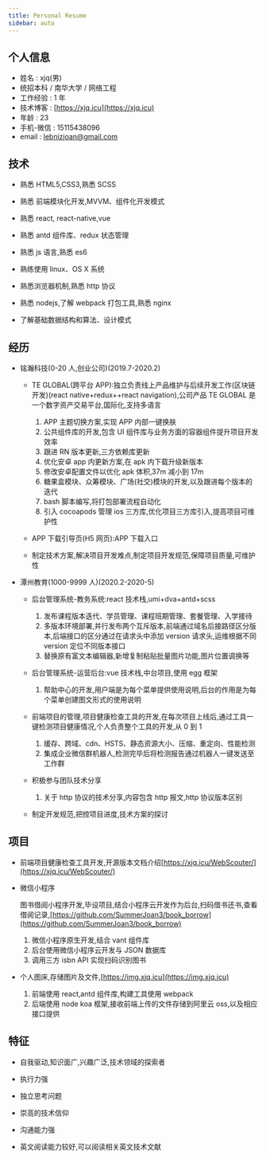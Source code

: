 ```yaml
---
title: Personal Resume
sidebar: auto
---
```


## 个人信息

- 姓名 : xjq(男)
- 统招本科 / 南华大学 / 网络工程
- 工作经验 : 1 年
- 技术博客 : [https://xjq.icu](https://xjq.icu)
- 年龄 : 23
- 手机-微信 : 15115438096
- email : lebnizjoan@gmail.com

## 技术

- 熟悉 HTML5,CSS3,熟悉 SCSS

- 熟悉 前端模块化开发,MVVM、组件化开发模式

- 熟悉 react, react-native,vue

- 熟悉 antd 组件库、redux 状态管理

- 熟悉 js 语言,熟悉 es6

- 熟练使用 linux、OS X 系统

- 熟悉浏览器机制,熟悉 http 协议

- 熟悉 nodejs,了解 webpack 打包工具,熟悉 nginx

- 了解基础数据结构和算法、设计模式

## 经历

- 铭瀚科技(0-20 人,创业公司)(2019.7-2020.2)

  - TE GLOBAL(跨平台 APP):独立负责线上产品维护与后续开发工作(区块链开发)(react native+redux++react navigation),公司产品 TE GLOBAL 是一个数字资产交易平台,国际化,支持多语言

    1. APP 主题切换方案,实现 APP 内部一键换肤
    2. 公共组件库的开发,包含 UI 组件库与业务方面的容器组件提升项目开发效率
    3. 跟进 RN 版本更新,三方依赖库更新
    4. 优化安卓 app 内更新方案,在 apk 内下载升级新版本
    5. 修改安卓配置文件以优化 apk 体积,37m 减小到 17m
    6. 糖果盒模块、众筹模块、广场(社交)模块的开发,以及跟进每个版本的迭代
    7. bash 脚本编写,将打包部署流程自动化
    8. 引入 cocoapods 管理 ios 三方库,优化项目三方库引入,提高项目可维护性

  - APP 下载引导页(H5 网页):APP 下载入口

  - 制定技术方案,解决项目开发难点,制定项目开发规范,保障项目质量,可维护性

- 潭州教育(1000-9999 人)(2020.2-2020-5)

  - 后台管理系统-教务系统:react 技术栈,umi+dva+antd+scss

    1. 发布课程版本迭代、学员管理、课程班期管理、套餐管理、入学接待
    2. 多版本环境部署,并行发布两个互斥版本,前端通过域名后接路径区分版本,后端接口的区分通过在请求头中添加 version 请求头,运维根据不同 version 定位不同版本接口
    3. 替换原有富文本编辑器,新增复制粘贴批量图片功能,图片位置调换等

  - 后台管理系统-运营后台:vue 技术栈,中台项目,使用 egg 框架

    1. 帮助中心的开发,用户端是为每个菜单提供使用说明,后台的作用是为每个菜单创建图文形式的使用说明

  - 前端项目的管理,项目健康检查工具的开发,在每次项目上线后,通过工具一键检测项目健康情况,个人负责整个工具的开发,从 0 到 1

    1. 缓存、跨域、cdn、HSTS、静态资源大小、压缩、重定向、性能检测
    2. 集成企业微信群机器人,检测完毕后将检测报告通过机器人一键发送至工作群

  - 积极参与团队技术分享

    1. 关于 http 协议的技术分享,内容包含 http 报文,http 协议版本区别

  - 制定开发规范,把控项目进度,技术方案的探讨

## 项目

- 前端项目健康检查工具开发,开源版本文档介绍[https://xjq.icu/WebScouter/](https://xjq.icu/WebScouter/)

- 微信小程序

  图书借阅小程序开发,毕设项目,结合小程序云开发作为后台,扫码借书还书,查看借阅记录,[https://github.com/SummerJoan3/book_borrow](https://github.com/SummerJoan3/book_borrow)

  1. 微信小程序原生开发,结合 vant 组件库
  2. 后台使用微信小程序云开发与 JSON 数据库
  3. 调用三方 isbn API 实现扫码识别图书

- 个人图床,存储图片及文件,[https://img.xjq.icu](https://img.xjq.icu)

  1. 前端使用 react,antd 组件库,构建工具使用 webpack
  2. 后端使用 node koa 框架,接收前端上传的文件存储到阿里云 oss,以及相应接口提供

## 特征

- 自我驱动,知识面广,兴趣广泛,技术领域的探索者

- 执行力强

- 独立思考问题

- 崇高的技术信仰

- 沟通能力强

- 英文阅读能力较好,可以阅读相关英文技术文献
